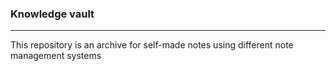 ### Knowledge vault
---
This repository is an archive for self-made notes using different note management systems
